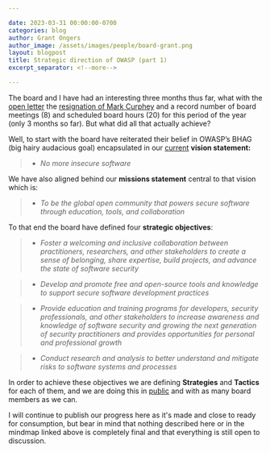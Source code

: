 ```yaml
---

date: 2023-03-31 00:00:00-0700
categories: blog
author: Grant Ongers
author_image: /assets/images/people/board-grant.png
layout: blogpost
title: Strategic direction of OWASP (part 1)
excerpt_separator: <!--more-->

---
```


The board and I have had an interesting three months thus far, what with the [open letter][1] the [resignation of Mark Curphey][2] and a record number of board meetings (8) and scheduled board hours (20) for this period of the year (only 3 months so far). But what did all that actually achieve?

<!--more-->

Well, to start with the board have reiterated their belief in OWASP’s BHAG (big hairy audacious goal) encapsulated in our [current][3] **vision statement:** 

> - _No more insecure software_ 

We have also aligned behind our **missions statement** central to that vision which is: 

> - _To be the global open community that powers secure software through education, tools, and collaboration_

To that end the board have defined four **strategic objectives**:

> - _Foster a welcoming and inclusive collaboration between practitioners, researchers, and other stakeholders to create a sense of belonging, share expertise, build projects, and advance the state of software security_

> - _Develop and promote free and open-source tools and knowledge to support secure software development practices_

> - _Provide education and training programs for developers, security professionals, and other stakeholders to increase awareness and knowledge of software security and growing the next generation of security practitioners and provides opportunities for personal and professional growth_

> - _Conduct research and analysis to better understand and mitigate risks to software systems and processes_


In order to achieve these objectives we are defining **Strategies** and **Tactics** for each of them, and we are doing this in [public][4] and with as many board members as we can. 

I will continue to publish our progress here as it's made and close to ready for consumption, but bear in mind that nothing described here or in the mindmap linked above is completely final and that everything is still open to discussion.

[1]: https://github.com/owasp-change/owasp-change.github.io
[2]: https://owasp.org/blog/2023/03/20/resignation-of-mark-curphey.html
[3]: https://docs.google.com/document/d/13uTO6LdXq5W7HADiA0P4QPQevyO0hzthf5KtvnFbt4s/
[4]: https://xmind.works/8K9HRBaW
